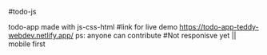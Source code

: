 #todo-js

todo-app made with js-css-html 
#link for live demo https://todo-app-teddy-webdev.netlify.app/
ps: anyone can contribute
#Not responisve yet || mobile first
